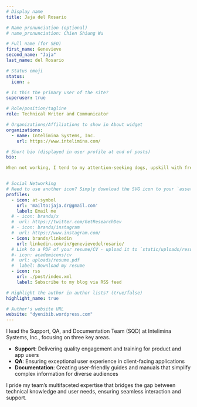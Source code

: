 ```yaml
---
# Display name
title: Jaja del Rosario

# Name pronunciation (optional)
# name_pronunciation: Chien Shiung Wu

# Full name (for SEO)
first_name: Genevieve
second_name: "Jaja"
last_name: del Rosario

# Status emoji
status:
  icon: ☕️

# Is this the primary user of the site?
superuser: true

# Role/position/tagline
role: Technical Writer and Communicator

# Organizations/Affiliations to show in About widget
organizations:
  - name: Intelimina Systems, Inc.
    url: https://www.intelimina.com/

# Short bio (displayed in user profile at end of posts)
bio: 

When not working, I tend to my attention-seeking dogs, upskill with free online courses, and catch up on sleep... that is, until my parents hit the on-call button! As the all-around daughter-on-demand, I juggle tasks with a smile. My parents, in their 80s, keep me on my toes —- mentally and physically matching my every step all the way.


# Social Networking
# Need to use another icon? Simply download the SVG icon to your `assets/media/icons/` folder.
profiles:
  - icon: at-symbol
    url: 'mailto:jaja.dr@gmail.com'
    label: Email me
  # - icon: brands/x
  #  url: https://twitter.com/GetResearchDev
  # - icon: brands/instagram
  #  url: https://www.instagram.com/
  - icon: brands/linkedin
    url: linkedin.com/in/genevievedelrosario/
  # Link to a PDF of your resume/CV - upload it to `static/uploads/resume.pdf`
  #- icon: academicons/cv
  #  url: uploads/resume.pdf
  #  label: Download my resume
  - icon: rss
    url: ./post/index.xml
    label: Subscribe to my blog via RSS feed

# Highlight the author in author lists? (true/false)
highlight_name: true

# Author's website URL
website: "dyenibib.wordpress.com"
---
```


I lead the Support, QA, and Documentation Team (SQD) at Intelimina Systems, Inc., focusing on three key areas.

- **Support**: Delivering quality engagement and training for product and app users
- **QA**: Ensuring exceptional user experience in client-facing applications
- **Documentation**: Creating user-friendly guides and manuals that simplify complex information for diverse audiences

I pride my team’s multifaceted expertise that bridges the gap between technical knowledge and user needs, ensuring seamless interaction and support.
